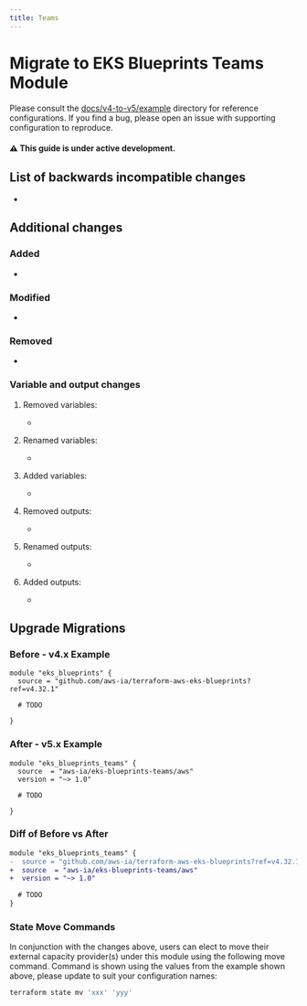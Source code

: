 ```yaml
---
title: Teams
---
```


# Migrate to EKS Blueprints Teams Module

Please consult the [docs/v4-to-v5/example](https://github.com/aws-ia/terraform-aws-eks-blueprints/blob/main/docs/v4-to-v5/example) directory for reference configurations. If you find a bug, please open an issue with supporting configuration to reproduce.

#### ⚠️ This guide is under active development.

## List of backwards incompatible changes

-

## Additional changes

### Added

-

### Modified

-

### Removed

-

### Variable and output changes

1. Removed variables:

    -

2. Renamed variables:

    -

3. Added variables:

    -

4. Removed outputs:

    -

5. Renamed outputs:

    -

6. Added outputs:

    -

## Upgrade Migrations

### Before - v4.x Example

```hcl
module "eks_blueprints" {
  source = "github.com/aws-ia/terraform-aws-eks-blueprints?ref=v4.32.1"

  # TODO

}
```

### After - v5.x Example

```hcl
module "eks_blueprints_teams" {
  source  = "aws-ia/eks-blueprints-teams/aws"
  version = "~> 1.0"

  # TODO

}
```

### Diff of Before vs After

```diff
module "eks_blueprints_teams" {
-  source = "github.com/aws-ia/terraform-aws-eks-blueprints?ref=v4.32.1"
+  source  = "aws-ia/eks-blueprints-teams/aws"
+  version = "~> 1.0"

  # TODO
}
```

### State Move Commands

In conjunction with the changes above, users can elect to move their external capacity provider(s) under this module using the following move command. Command is shown using the values from the example shown above, please update to suit your configuration names:

```sh
terraform state mv 'xxx' 'yyy'
```
